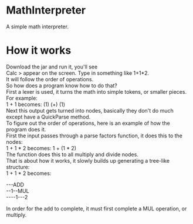 # MathInterpreter
 A simple math interpreter.

# How it works
Download the jar and run it, you'll see  
Calc >
appear on the screen. Type in something like 1+1*2.  
It will follow the order of operations.  
So how does a program know how to do that?  
First a lexer is used, it turns the math into simple tokens, or smaller pieces.  
For example:  
1 + 1 becomes: (1) (+) (1)  
Next this output gets turned into nodes, basically they don't do much except have a QuickParse method.  
To figure out the order of operations, here is an example of how the program does it.  
First the input passes through a parse factors function, it does this to the nodes:  
1 + 1 * 2 becomes: 1 + (1 * 2)  
The function does this to all multiply and divide nodes.  
That is about how it works, it slowly builds up generating a tree-like structure:  
1  +  1  *  2 becomes:  

---ADD  
--1--MUL  
----1---2

In order for the add to complete, it must first complete a MUL operation, or multiply.
